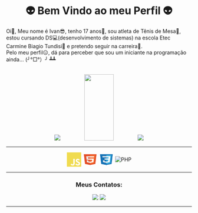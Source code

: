 <h1 align="center">👽 Bem Vindo ao meu Perfil 👽</h1>

Oi👋, Meu nome é Ivan😎, tenho 17 anos🎉, sou atleta de Tênis de Mesa🏓, estou cursando DS💻(desenvolvimento de sistemas) na escola Etec Carmine Biagio Tundisi🏫 e pretendo seguir na carreira💼.
<br>
Pelo meu perfil😑, dá para perceber que sou um iniciante na programação ainda... (╯°□°）╯ ┻┻
<br><br>

  <div align=center>
  <img height="180em" src="https://github-readme-stats.vercel.app/api?username=IvanFuziyama&show_icons=true&theme=highcontrast&locale=pt-br"/>
  <img width="40%" height="180em" src="https://github-readme-stats.vercel.app/api/top-langs/?username=IvanFuziyama&layout=donut&theme=highcontrast&locale=pt-br"/>
  <img height="180em" src="https://streak-stats.demolab.com?user=IvanFuziyama&theme=dark&date_format=j%2Fn%5B%2FY%5D&theme=highcontrast&locale=pt-br"/> 
  </div>
  <hr>
  
<div align="center" style="display: inline_block">
  <img align="center" alt="JsS height="30" width="40" src="https://raw.githubusercontent.com/devicons/devicon/master/icons/javascript/javascript-plain.svg">
  <img align="center" alt="HTML" height="30" width="40" src="https://raw.githubusercontent.com/devicons/devicon/master/icons/html5/html5-original.svg">
  <img align="center" alt="CSS" height="30" width="40" src="https://raw.githubusercontent.com/devicons/devicon/master/icons/css3/css3-original.svg">
  <img align="center" alt="PHP" height="30" width="40" src="https://cdn.jsdelivr.net/gh/devicons/devicon@latest/icons/php/php-original.svg">
</div>
<hr>
<div align="center"> 
  <h3>Meus Contatos:</h3>
  <a href = "mailto:ivanseiji21@gmail.com"><img src="https://img.shields.io/badge/-Gmail-%23333?style=for-the-badge&logo=gmail&logoColor=white" target="_blank"></a>
  <a href="#" target="_blank"><img src="https://img.shields.io/badge/-LinkedIn-%230077B5?style=for-the-badge&logo=linkedin&logoColor=white" target="_blank"></a> 
</div>
<hr>
